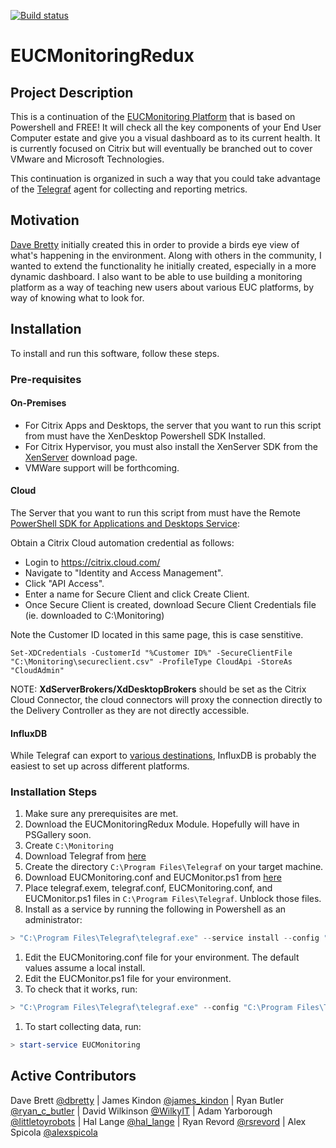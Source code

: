 [![Build status](https://ci.appveyor.com/api/projects/status/2vqac71nlbma0vx2?svg=true)](https://ci.appveyor.com/project/littletoyrobots/eucmonitoringredux)

# EUCMonitoringRedux

## Project Description

This is a continuation of the [EUCMonitoring Platform](http://bretty.me.uk/free-citrix-xendesktop-7-monitoring-platform/) that is based on Powershell and FREE! It will check all the key components of your End User Computer estate and give you a visual dashboard as to its current health. It is currently focused on Citrix but will eventually be branched out to cover VMware and Microsoft Technologies.

This continuation is organized in such a way that you could take advantage of the [Telegraf](https://www.influxdata.com/time-series-platform/telegraf/) agent for collecting and reporting metrics.

## Motivation

[Dave Bretty](https://bretty.me.uk) initially created this in order to provide a birds eye view of what's happening in the environment. Along with others in the community, I wanted to extend the functionality he initially created, especially in a more dynamic dashboard. I also want to be able to use building a monitoring platform as a way of teaching new users about various EUC platforms, by way of knowing what to look for.

## Installation

To install and run this software, follow these steps.

### Pre-requisites

#### On-Premises

- For Citrix Apps and Desktops, the server that you want to run this script from must have the XenDesktop Powershell SDK Installed.
- For Citrix Hypervisor, you must also install the XenServer SDK from the [XenServer](https://www.citrix.com/downloads/xenserver/product-software.html) download page.
- VMWare support will be forthcoming.

#### Cloud

The Server that you want to run this script from must have the Remote [PowerShell SDK for Applications and Desktops Service](http://download.apps.cloud.com/CitrixPoshSdk.exe):

Obtain a Citrix Cloud automation credential as follows:

- Login to <https://citrix.cloud.com/>
- Navigate to "Identity and Access Management".
- Click "API Access".
- Enter a name for Secure Client and click Create Client.
- Once Secure Client is created, download Secure Client Credentials file (ie. downloaded to C:\Monitoring)

Note the Customer ID located in this same page, this is case senstitive.

```
Set-XDCredentials -CustomerId "%Customer ID%" -SecureClientFile "C:\Monitoring\secureclient.csv" -ProfileType CloudApi -StoreAs "CloudAdmin"
```

NOTE: **XdServerBrokers/XdDesktopBrokers** should be set as the Citrix Cloud Connector, the cloud connectors will proxy the connection directly to the Delivery Controller as they are not directly accessible.

#### InfluxDB

While Telegraf can export to [various destinations](https://github.com/influxdata/telegraf#output-plugins), InfluxDB is probably the easiest to set up across different platforms.

### Installation Steps

1. Make sure any prerequisites are met.
1. Download the EUCMonitoringRedux Module. Hopefully will have in PSGallery soon.
1. Create `C:\Monitoring`
1. Download Telegraf from [here](https://portal.influxdata.com/downloads)
1. Create the directory `C:\Program Files\Telegraf` on your target machine.
1. Download EUCMonitoring.conf and EUCMonitor.ps1 from [here](https://github.com/littletoyrobots/EUCMonitoringRedux/tree/master/Config)
1. Place telegraf.exem, telegraf.conf, EUCMonitoring.conf, and EUCMonitor.ps1 files in `C:\Program Files\Telegraf`. Unblock those files.
1. Install as a service by running the following in Powershell as an administrator:

```powershell
> "C:\Program Files\Telegraf\telegraf.exe" --service install --config "C:\Program  Files\Telegraf\EUCMonitoring.conf" --service-name EUCMonitoring
```

1. Edit the EUCMonitoring.conf file for your environment. The default values assume a local install.
1. Edit the EUCMonitor.ps1 file for your environment.
1. To check that it works, run:

```powershell
> "C:\Program Files\Telegraf\telegraf.exe" --config "C:\Program Files\Telegraf\EUCMonitoring.conf" --test
```

1. To start collecting data, run:

```powershell
> start-service EUCMonitoring
```

## Active Contributors

Dave Brett [@dbretty](https://twitter.com/dbretty) | James Kindon [@james_kindon](https://twitter.com/james_kindon) | Ryan Butler [@ryan_c_butler](https://twitter.com/Ryan_C_Butler) | David Wilkinson [@WilkyIT](https://twitter.com/WilkyIT) | Adam Yarborough [@littletoyrobots](https://twitter.com/littletoyrobots) | Hal Lange [@hal_lange](https://twitter.com/hal_lange) | Ryan Revord [@rsrevord](https://twitter.com/rsrevord) | Alex Spicola [@alexspicola](https://twitter.com/AlexSpicola)
